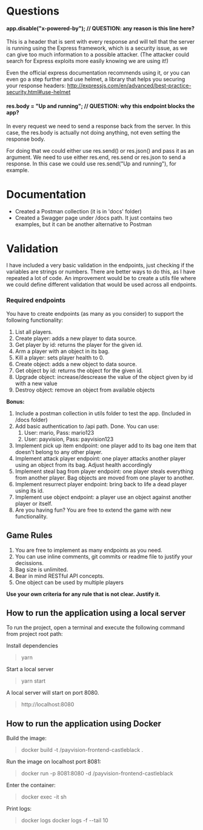 # Questions
#### app.disable("x-powered-by"); // QUESTION: any reason is this line here?
This is a header that is sent with every response and will tell that the server is running using the Express framework, which is a security issue, as we can give too much information to a possible attacker. (The attacker could search for Express exploits more easily knowing we are using it!)

Even the official express documentation recommends using it, or you can even go a step further and use helmet, a library that helps you securing your response headers: http://expressjs.com/en/advanced/best-practice-security.html#use-helmet

#### res.body = "Up and running"; // QUESTION: why this endpoint blocks the app?
In every request we need to send a response back from the server. In this case, the res.body is actually not doing anything, not even setting the response body.

For doing that we could either use res.send() or res.json() and pass it as an argument. We need to use either res.end, res.send or res.json to send a response. In this case we could use res.send("Up and running"), for example.

# Documentation
 - Created a Postman collection (it is in 'docs' folder)
 - Created a Swagger page under /docs path. It just contains two examples, but it can be another alternative to Postman

# Validation
I have included a very basic validation in the endpoints, just checking if the variables are strings or numbers. There are better ways to do this, as I have repeated a lot of code. An improvement would be to create a utils file where we could define different validation that would be used across all endpoints.

### Required endpoints

You have to create endpoints (as many as you consider) to support the following functionality:

1. List all players.
2. Create player: adds a new player to data source.
3. Get player by id: returns the player for the given id.
4. Arm a player with an object in its bag.
5. Kill a player: sets player health to 0.
6. Create object: adds a new object to data source.
7. Get object by id: returns the object for the given id.
8. Upgrade object: increase/descrease the value of the object given by id with a new value
9. Destroy object: remove an object from available objects

**Bonus:**

1. Include a postman collection in utils folder to test the app. (Included in /docs folder)
2. Add basic authentication to /api path. Done. You can use: 
   1. User: mario, Pass: mario123
   2. User: payvision, Pass: payvision123
3. Implement pick up item endpoint: one player add to its bag one item that doesn't belong to any other player.
4. Implement attack player endpoint: one player attacks another player using an object from its bag. Adjust health accordingly
5. Implement steal bag from player endpoint: one player steals everything from another player. Bag objects are moved from one player to another.
6. Implement resurrect player endpoint: bring back to life a dead player using its id.
7. Implement use object endpoint: a player use an object against another player or itself.
8. Are you having fun? You are free to extend the game with new functionality.

## Game Rules

1. You are free to implement as many endpoints as you need.
2. You can use inline comments, git commits or readme file to justify your decissions.
3. Bag size is unlimited.
4. Bear in mind RESTful API concepts.
5. One object can be used by multiple players

**Use your own criteria for any rule that is not clear. Justify it.**

## How to run the application using a local server

To run the project, open a terminal and execute the following command from project root path:

Install dependencies

> yarn

Start a local server

> yarn start

A local server will start on port 8080.

> http://localhost:8080

## How to run the application using Docker

Build the image:

> docker build -t <your username>/payvision-frontend-castleblack .

Run the image on localhost port 8081:

> docker run -p 8081:8080 -d <your username>/payvision-frontend-castleblack

Enter the container:

> docker exec -it <container id> sh

Print logs:

> docker logs <container id>
> docker logs -f --tail 10 <container id>
